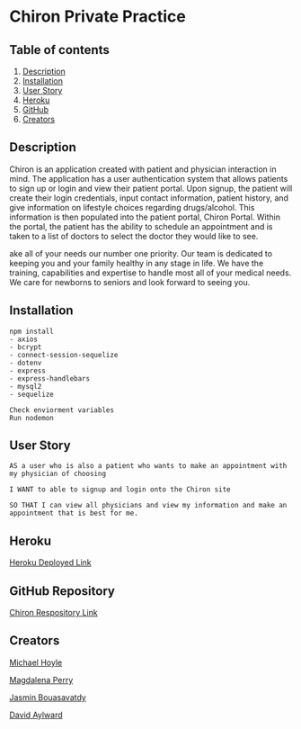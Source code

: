 # Chiron Private Practice
 
## Table of contents

1. [Description](#Description)
2. [Installation](#Installation)
3. [User Story](#Story)
4. [Heroku](#Heroku)
5. [GitHub](#GitHub)
6. [Creators](#Creators)
  

## Description
Chiron is an application created with patient and physician interaction in mind. The application has a user authentication system that allows patients to sign up or login and view their patient portal.
Upon signup, the patient will create their login credentials, input contact information, patient history, and give information on lifestyle choices regarding drugs/alcohol. This information is then populated into the patient portal, Chiron Portal.
Within the portal, the patient has the ability to schedule an appointment and is taken to a list of doctors to select the doctor they would like to see. 

ake all of your needs our number one priority. Our team is dedicated to keeping you and your family healthy in any stage in life. We have the training, capabilities and expertise to handle most all of your medical needs. We care for newborns to seniors and look forward to seeing you. 

## Installation 



````
npm install 
- axios
- bcrypt
- connect-session-sequelize
- dotenv
- express 
- express-handlebars
- mysql2
- sequelize

Check enviorment variables
Run nodemon
````
## User Story
````
AS a user who is also a patient who wants to make an appointment with my physician of choosing

I WANT to able to signup and login onto the Chiron site

SO THAT I can view all physicians and view my information and make an appointment that is best for me.
````
## Heroku 

[Heroku Deployed Link ]()

## GitHub Repository

[Chiron Respository Link ](https://github.com/magdalenaperry/brute-force-alpha-project)


## Creators

[Michael Hoyle ](https://www.linkedin.com/in/michael-hoyle-523143226/)


[Magdalena Perry ](https://www.linkedin.com/in/magdalena-perry/)


[Jasmin Bouasavatdy ](https://www.linkedin.com/in/jasmin-bouasavatdy-0a9559227/)


[David Aylward](https://www.linkedin.com/in/david-aylward-0a3819230/)